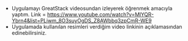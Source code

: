 - Uygulamayı GreatStack videosundan izleyerek öğrenmek amacıyla yaptım. Link = https://www.youtube.com/watch?v=MIYQR-Ybrn4&list=PLjwm_8O3suyOgDS_Z8AWbbq3zpCmR-WE9
- Uygulamada kullanılan resimleri verdiğim video linkinin açıklamasından edinebilirsiniz. 

